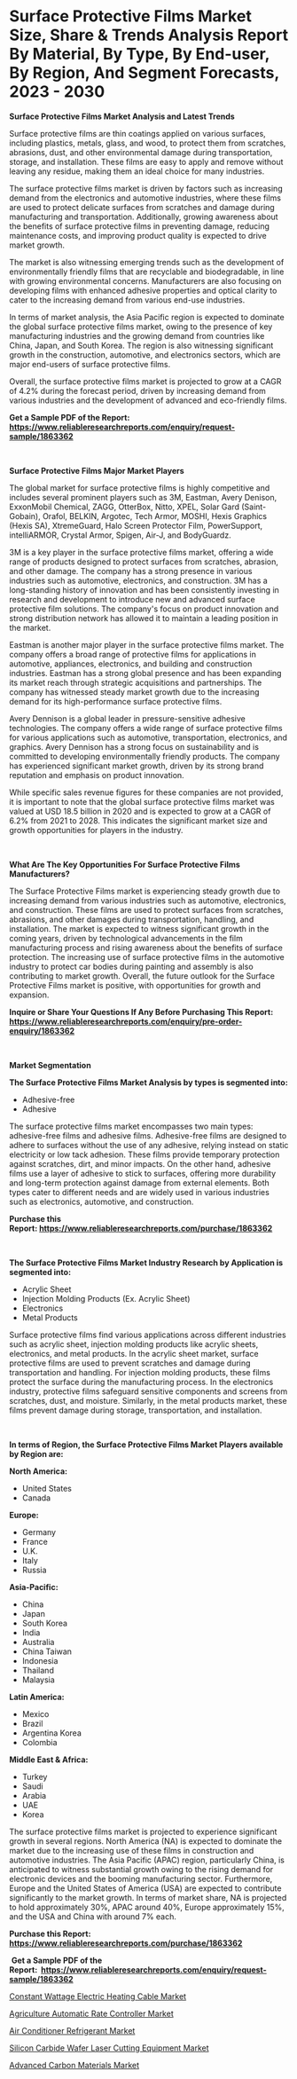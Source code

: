 <p><h1>Surface Protective Films Market Size, Share & Trends Analysis Report By Material, By Type, By End-user, By Region, And Segment Forecasts, 2023 - 2030</h1></p><p><strong>Surface Protective Films Market Analysis and Latest Trends</strong></p>
<p><p>Surface protective films are thin coatings applied on various surfaces, including plastics, metals, glass, and wood, to protect them from scratches, abrasions, dust, and other environmental damage during transportation, storage, and installation. These films are easy to apply and remove without leaving any residue, making them an ideal choice for many industries.</p><p>The surface protective films market is driven by factors such as increasing demand from the electronics and automotive industries, where these films are used to protect delicate surfaces from scratches and damage during manufacturing and transportation. Additionally, growing awareness about the benefits of surface protective films in preventing damage, reducing maintenance costs, and improving product quality is expected to drive market growth.</p><p>The market is also witnessing emerging trends such as the development of environmentally friendly films that are recyclable and biodegradable, in line with growing environmental concerns. Manufacturers are also focusing on developing films with enhanced adhesive properties and optical clarity to cater to the increasing demand from various end-use industries.</p><p>In terms of market analysis, the Asia Pacific region is expected to dominate the global surface protective films market, owing to the presence of key manufacturing industries and the growing demand from countries like China, Japan, and South Korea. The region is also witnessing significant growth in the construction, automotive, and electronics sectors, which are major end-users of surface protective films.</p><p>Overall, the surface protective films market is projected to grow at a CAGR of 4.2% during the forecast period, driven by increasing demand from various industries and the development of advanced and eco-friendly films.</p></p>
<p><strong>Get a Sample PDF of the Report:&nbsp; <a href="https://www.reliableresearchreports.com/enquiry/request-sample/1863362">https://www.reliableresearchreports.com/enquiry/request-sample/1863362</a></strong></p>
<p>&nbsp;</p>
<p><strong>Surface Protective Films Major Market Players</strong></p>
<p><p>The global market for surface protective films is highly competitive and includes several prominent players such as 3M, Eastman, Avery Denison, ExxonMobil Chemical, ZAGG, OtterBox, Nitto, XPEL, Solar Gard (Saint-Gobain), Orafol, BELKIN, Argotec, Tech Armor, MOSHI, Hexis Graphics (Hexis SA), XtremeGuard, Halo Screen Protector Film, PowerSupport, intelliARMOR, Crystal Armor, Spigen, Air-J, and BodyGuardz.</p><p>3M is a key player in the surface protective films market, offering a wide range of products designed to protect surfaces from scratches, abrasion, and other damage. The company has a strong presence in various industries such as automotive, electronics, and construction. 3M has a long-standing history of innovation and has been consistently investing in research and development to introduce new and advanced surface protective film solutions. The company's focus on product innovation and strong distribution network has allowed it to maintain a leading position in the market.</p><p>Eastman is another major player in the surface protective films market. The company offers a broad range of protective films for applications in automotive, appliances, electronics, and building and construction industries. Eastman has a strong global presence and has been expanding its market reach through strategic acquisitions and partnerships. The company has witnessed steady market growth due to the increasing demand for its high-performance surface protective films.</p><p>Avery Dennison is a global leader in pressure-sensitive adhesive technologies. The company offers a wide range of surface protective films for various applications such as automotive, transportation, electronics, and graphics. Avery Dennison has a strong focus on sustainability and is committed to developing environmentally friendly products. The company has experienced significant market growth, driven by its strong brand reputation and emphasis on product innovation.</p><p>While specific sales revenue figures for these companies are not provided, it is important to note that the global surface protective films market was valued at USD 18.5 billion in 2020 and is expected to grow at a CAGR of 6.2% from 2021 to 2028. This indicates the significant market size and growth opportunities for players in the industry.</p></p>
<p>&nbsp;</p>
<p><strong>What Are The Key Opportunities For Surface Protective Films Manufacturers?</strong></p>
<p><p>The Surface Protective Films market is experiencing steady growth due to increasing demand from various industries such as automotive, electronics, and construction. These films are used to protect surfaces from scratches, abrasions, and other damages during transportation, handling, and installation. The market is expected to witness significant growth in the coming years, driven by technological advancements in the film manufacturing process and rising awareness about the benefits of surface protection. The increasing use of surface protective films in the automotive industry to protect car bodies during painting and assembly is also contributing to market growth. Overall, the future outlook for the Surface Protective Films market is positive, with opportunities for growth and expansion.</p></p>
<p><strong>Inquire or Share Your Questions If Any Before Purchasing This Report: <a href="https://www.reliableresearchreports.com/enquiry/pre-order-enquiry/1863362">https://www.reliableresearchreports.com/enquiry/pre-order-enquiry/1863362</a></strong></p>
<p>&nbsp;</p>
<p><strong>Market Segmentation</strong></p>
<p><strong>The Surface Protective Films Market Analysis by types is segmented into:</strong></p>
<p><ul><li>Adhesive-free</li><li>Adhesive</li></ul></p>
<p><p>The surface protective films market encompasses two main types: adhesive-free films and adhesive films. Adhesive-free films are designed to adhere to surfaces without the use of any adhesive, relying instead on static electricity or low tack adhesion. These films provide temporary protection against scratches, dirt, and minor impacts. On the other hand, adhesive films use a layer of adhesive to stick to surfaces, offering more durability and long-term protection against damage from external elements. Both types cater to different needs and are widely used in various industries such as electronics, automotive, and construction.</p></p>
<p><strong>Purchase this Report:&nbsp;<a href="https://www.reliableresearchreports.com/purchase/1863362">https://www.reliableresearchreports.com/purchase/1863362</a></strong></p>
<p>&nbsp;</p>
<p><strong>The Surface Protective Films Market Industry Research by Application is segmented into:</strong></p>
<p><ul><li>Acrylic Sheet</li><li>Injection Molding Products (Ex. Acrylic Sheet)</li><li>Electronics</li><li>Metal Products</li></ul></p>
<p><p>Surface protective films find various applications across different industries such as acrylic sheet, injection molding products like acrylic sheets, electronics, and metal products. In the acrylic sheet market, surface protective films are used to prevent scratches and damage during transportation and handling. For injection molding products, these films protect the surface during the manufacturing process. In the electronics industry, protective films safeguard sensitive components and screens from scratches, dust, and moisture. Similarly, in the metal products market, these films prevent damage during storage, transportation, and installation.</p></p>
<p>&nbsp;</p>
<p><strong>In terms of Region, the Surface Protective Films Market Players available by Region are:</strong></p>
<p>
    <p> <strong> North America: </strong>
        <ul>
            <li>United States</li>
            <li>Canada</li>
        </ul>
        </p> 
    <p> <strong> Europe: </strong>
        <ul>
            <li>Germany</li>
            <li>France</li>
            <li>U.K.</li>
            <li>Italy</li>
            <li>Russia</li>
        </ul>
        </p> 
    <p> <strong> Asia-Pacific: </strong>
        <ul>
            <li>China</li>
            <li>Japan</li>
            <li>South Korea</li>
            <li>India</li>
            <li>Australia</li>
            <li>China Taiwan</li>
            <li>Indonesia</li>
            <li>Thailand</li>
            <li>Malaysia</li>
        </ul>
        </p> 
    <p> <strong> Latin America: </strong>
        <ul>
            <li>Mexico</li>
            <li>Brazil</li>
            <li>Argentina Korea</li>
            <li>Colombia</li>
        </ul>
        </p> 
    <p> <strong> Middle East & Africa: </strong>
        <ul>
            <li>Turkey</li>
            <li>Saudi</li>
            <li>Arabia</li>
            <li>UAE</li>
            <li>Korea</li>
        </ul>
    </p>
    </p>
<p><p>The surface protective films market is projected to experience significant growth in several regions. North America (NA) is expected to dominate the market due to the increasing use of these films in construction and automotive industries. The Asia Pacific (APAC) region, particularly China, is anticipated to witness substantial growth owing to the rising demand for electronic devices and the booming manufacturing sector. Furthermore, Europe and the United States of America (USA) are expected to contribute significantly to the market growth. In terms of market share, NA is projected to hold approximately 30%, APAC around 40%, Europe approximately 15%, and the USA and China with around 7% each.</p></p>
<p><strong>Purchase this Report: <a href="https://www.reliableresearchreports.com/purchase/1863362">https://www.reliableresearchreports.com/purchase/1863362</a></strong></p>
<p>&nbsp;<strong>Get a Sample PDF of the Report:&nbsp;&nbsp;<a href="https://www.reliableresearchreports.com/enquiry/request-sample/1863362">https://www.reliableresearchreports.com/enquiry/request-sample/1863362</a></strong></p>
<p><strong></strong></p>
<p><p><a href="https://medium.com/@jacks0866979/constant-wattage-electric-heating-cable-market-exploring-market-share-market-trends-and-future-19a462ef001a">Constant Wattage Electric Heating Cable Market</a></p><p><a href="https://medium.com/@sanjubabarp23/agriculture-automatic-rate-controller-market-research-report-its-history-and-forecast-2023-to-2030-ff75546f31b7">Agriculture Automatic Rate Controller Market</a></p><p><a href="https://github.com/marloy8/Market-Research-Report-List-1/blob/main/air-conditioner-refrigerant-market.md">Air Conditioner Refrigerant Market</a></p><p><a href="https://medium.com/@amrutreliable23/silicon-carbide-wafer-laser-cutting-equipment-market-research-report-its-history-and-forecast-2023-569325b524de">Silicon Carbide Wafer Laser Cutting Equipment Market</a></p><p><a href="https://github.com/aliciawhite5576/Market-Research-Report-List-1/blob/main/advanced-carbon-materials-market.md">Advanced Carbon Materials Market</a></p></p>